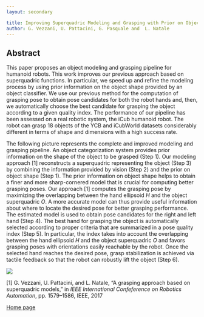 ```yaml
---
layout: secondary

title: Improving Superquadric Modeling and Grasping with Prior on Object Shapes
author: G. Vezzani, U. Pattacini, G. Pasquale and  L. Natale
---
```


## Abstract
 This paper proposes an object modeling and
grasping pipeline for humanoid robots. This work improves
our previous approach based on superquadric functions. In
particular, we speed up and refine the modeling process by using
prior information on the object shape provided by an object
classifier. We use our previous method for the computation of
grasping pose to obtain pose candidates for both the robot
hands and, then, we automatically choose the best candidate
for grasping the object according to a given quality index.
The performance of our pipeline has been assessed on a real
robotic system, the iCub humanoid robot. The robot can grasp
18 objects of the YCB and iCubWorld datasets considerably
different in terms of shape and dimensions with a high success
rate.

 
The following picture represents the complete and improved modeling and grasping pipeline. 
An object categorization system provides prior information on the shape of the object to be grasped (Step 1).
Our modeling approach [1] reconstructs a superquadric representing the object (Step 3) by combining the information
provided by vision (Step 2) and the prior on object shape (Step 1). The prior information on object shape helps
to obtain a finer and more sharp-cornered model that is crucial for computing better grasping poses. Our approach [1]
computes the grasping pose by maximizing the overlapping between the hand ellipsoid _H_ and the object superquadric
_O_. A more accurate model can thus provide useful information about where to locate the desired pose for better grasping
performance.
The estimated model is used to obtain pose candidates for the right and left hand (Step 4).
The best hand for grasping the object is automatically selected according to proper criteria that are summarized in a
pose quality index (Step 5). In particular, the index takes into account the overlapping between the hand ellipsoid _H_
and the object superquadric _O_ and favors grasping poses with orientations easily reachable by the robot.
Once the selected hand reaches the desired pose, grasp stabilization is achieved via tactile feedback so that the
robot can robustly lift the object (Step 6).
<p>
<img src="https://raw.githubusercontent.com/giuliavezzani/giuliavezzani.github.io/master/files/icra-pipeline-nofilter-min.png">
</p>

[1]  G. Vezzani, U. Pattacini, and L. Natale, “A grasping approach based on superquadric models,” in _IEEE International Confeference on Robotics Automation_, pp. 1579–1586, IEEE, 2017

[Home page](./)
